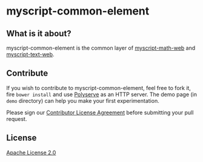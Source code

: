 myscript-common-element
=======================

## What is it about?

myscript-common-element is the common layer of [myscript-math-web](http://github.com/myscript-math-web) and [myscript-text-web](http://github.com/myscript-math-web).

## Contribute

If you wish to contribute to myscript-common-element, feel free to fork it, fire `bower install` and use [Polyserve](https://github.com/PolymerLabs/polyserve) as an HTTP server. The demo page (in `demo` directory) can help you make your first experimentation.

Please sign our [Contributor License Agreement](CONTRIBUTING.md) before submitting your pull request.

## License

[Apache License 2.0](http://www.apache.org/licenses/LICENSE-2.0)
